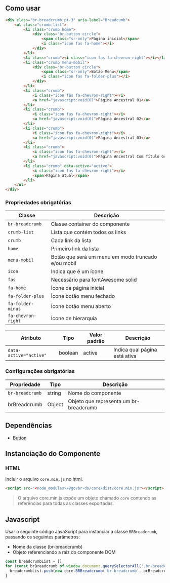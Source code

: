 [version]: # (7.2.5)

## Como usar

```html
<div class="br-breadcrumb pt-3" aria-label="Breadcumb">
    <ul class="crumb-list">
        <li class="crumb home">
            <div class="br-button circle">
                <span class="sr-only">Página inicial</span>
                <i class="icon fas fa-home"></i>
            </div>
        </li>
        <li class="crumb"><i class="icon fas fa-chevron-right"></i></li>
        <li class="crumb menu-mobil">
            <div class="br-button circle">
                <span class="sr-only">Botão Menu</span>
                <i class="icon fas fa-folder-plus"></i>
            </div>
        </li>
        <li class="crumb">
            <i class="icon fas fa-chevron-right"></i>
            <a href="javascript:void(0)">Página Ancestral 01</a>
        </li>
        <li class="crumb">
            <i class="icon fas fa-chevron-right"></i>
            <a href="javascript:void(0)">Página Ancestral 02</a>
        </li>
        <li class="crumb">
            <i class="icon fas fa-chevron-right"></i>
            <a href="javascript:void(0)">Página Ancestral 03</a>
        </li>
        <li class="crumb">
            <i class="icon fas fa-chevron-right"></i>
            <a href="javascript:void(0)">Página Ancestral Com Título Grande</a>
        </li>
        <li class="crumb" data-active="active">
            <i class="icon fas fa-chevron-right"></i>
            <span>Página atual</span>
        </li>
    </ul>
</div>
```

### Propriedades obrigatórias

| Classe             | Descrição                                          |
| ------------------ | -------------------------------------------------- |
| `br-breadcrumb`    | Classe container do componente                     |
| `crumb-list`       | Lista que contém todos os links                    |
| `crumb`            | Cada link da lista                                 |
| `home`             | Primeiro link da lista                             |
| `menu-mobil`       | Botão que será um menu em modo truncado e/ou mobil |
| `icon`             | Indica que é um ícone                              |
| `fas`              | Necessário para fontAwesome solid                  |
| `fa-home`          | Ícone da página inicial                            |
| `fa-folder-plus`   | Ícone botão menu fechado                           |
| `fa-folder-minus`  | Ícone botão menu aberto                            |
| `fa-chevron-right` | Ícone de hierarquia                                |

| Atributo               | Tipo    | Valor padrão | Descrição                     |
| ---------------------- | ------- | ------------ | ----------------------------- |
| `data-active="active"` | boolean | active       | Indica qual página está ativa |

### Configurações obrigatórias

| Propriedade     | Tipo   | Descrição                              |
| --------------- | ------ | -------------------------------------- |
| `br-breadcrumb` | string | Nome do componente                     |
| brBreadcrumb    | Object | Objeto que representa um br-breadcrumb |

## Dependências

-   [Button](/ds/components/button)

## Instanciação do Componente

### HTML

Incluir o arquivo `core.min.js` no html.

```html
<script src="<node_modules>/@govbr-ds/core/dist/core.min.js"></script>
```

> O arquivo core.min.js expõe um objeto chamado `core` contendo as referências para todas as classes exportadas.

## Javascript

Usar o seguinte código JavaScript para instanciar a classe `BRBreadcrumb`, passando os seguintes parâmetros:

-   Nome da classe (br-breadcrumb)
-   Objeto referenciando a raiz do componente DOM

```javascript
const breadcrumbList = []
for (const brBreadcrumb of window.document.querySelectorAll('.br-breadcrumb')) {
  breadcrumbList.push(new core.BRBreadcrumb('br-breadcrumb', brBreadcrumb))
}
```

